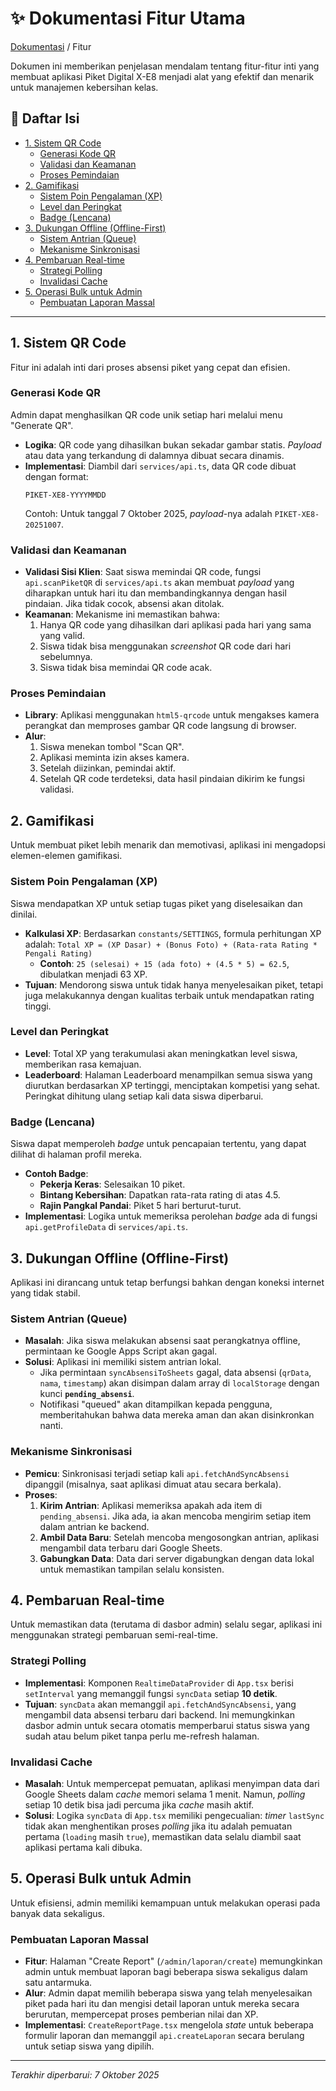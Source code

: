 # ✨ Dokumentasi Fitur Utama

<a href="./README.md">Dokumentasi</a> / Fitur

Dokumen ini memberikan penjelasan mendalam tentang fitur-fitur inti yang membuat aplikasi Piket Digital X-E8 menjadi alat yang efektif dan menarik untuk manajemen kebersihan kelas.

## 📜 Daftar Isi
- [1. Sistem QR Code](#1-sistem-qr-code)
  - [Generasi Kode QR](#generasi-kode-qr)
  - [Validasi dan Keamanan](#validasi-dan-keamanan)
  - [Proses Pemindaian](#proses-pemindaian)
- [2. Gamifikasi](#2-gamifikasi)
  - [Sistem Poin Pengalaman (XP)](#sistem-poin-pengalaman-xp)
  - [Level dan Peringkat](#level-dan-peringkat)
  - [Badge (Lencana)](#badge-lencana)
- [3. Dukungan Offline (Offline-First)](#3-dukungan-offline-offline-first)
  - [Sistem Antrian (Queue)](#sistem-antrian-queue)
  - [Mekanisme Sinkronisasi](#mekanisme-sinkronisasi)
- [4. Pembaruan Real-time](#4-pembaruan-real-time)
  - [Strategi Polling](#strategi-polling)
  - [Invalidasi Cache](#invalidasi-cache)
- [5. Operasi Bulk untuk Admin](#5-operasi-bulk-untuk-admin)
  - [Pembuatan Laporan Massal](#pembuatan-laporan-massal)

---

## 1. Sistem QR Code
Fitur ini adalah inti dari proses absensi piket yang cepat dan efisien.

### Generasi Kode QR
Admin dapat menghasilkan QR code unik setiap hari melalui menu "Generate QR".
- **Logika**: QR code yang dihasilkan bukan sekadar gambar statis. *Payload* atau data yang terkandung di dalamnya dibuat secara dinamis.
- **Implementasi**: Diambil dari `services/api.ts`, data QR code dibuat dengan format:
  ```
  PIKET-XE8-YYYYMMDD
  ```
  Contoh: Untuk tanggal 7 Oktober 2025, *payload*-nya adalah `PIKET-XE8-20251007`.

### Validasi dan Keamanan
- **Validasi Sisi Klien**: Saat siswa memindai QR code, fungsi `api.scanPiketQR` di `services/api.ts` akan membuat *payload* yang diharapkan untuk hari itu dan membandingkannya dengan hasil pindaian. Jika tidak cocok, absensi akan ditolak.
- **Keamanan**: Mekanisme ini memastikan bahwa:
    1.  Hanya QR code yang dihasilkan dari aplikasi pada hari yang sama yang valid.
    2.  Siswa tidak bisa menggunakan *screenshot* QR code dari hari sebelumnya.
    3.  Siswa tidak bisa memindai QR code acak.

### Proses Pemindaian
- **Library**: Aplikasi menggunakan `html5-qrcode` untuk mengakses kamera perangkat dan memproses gambar QR code langsung di browser.
- **Alur**:
    1.  Siswa menekan tombol "Scan QR".
    2.  Aplikasi meminta izin akses kamera.
    3.  Setelah diizinkan, pemindai aktif.
    4.  Setelah QR code terdeteksi, data hasil pindaian dikirim ke fungsi validasi.

## 2. Gamifikasi
Untuk membuat piket lebih menarik dan memotivasi, aplikasi ini mengadopsi elemen-elemen gamifikasi.

### Sistem Poin Pengalaman (XP)
Siswa mendapatkan XP untuk setiap tugas piket yang diselesaikan dan dinilai.
- **Kalkulasi XP**: Berdasarkan `constants/SETTINGS`, formula perhitungan XP adalah:
  `Total XP = (XP Dasar) + (Bonus Foto) + (Rata-rata Rating * Pengali Rating)`
  - **Contoh**: `25 (selesai) + 15 (ada foto) + (4.5 * 5) = 62.5`, dibulatkan menjadi 63 XP.
- **Tujuan**: Mendorong siswa untuk tidak hanya menyelesaikan piket, tetapi juga melakukannya dengan kualitas terbaik untuk mendapatkan rating tinggi.

### Level dan Peringkat
- **Level**: Total XP yang terakumulasi akan meningkatkan level siswa, memberikan rasa kemajuan.
- **Leaderboard**: Halaman Leaderboard menampilkan semua siswa yang diurutkan berdasarkan XP tertinggi, menciptakan kompetisi yang sehat. Peringkat dihitung ulang setiap kali data siswa diperbarui.

### Badge (Lencana)
Siswa dapat memperoleh *badge* untuk pencapaian tertentu, yang dapat dilihat di halaman profil mereka.
- **Contoh Badge**:
    - **Pekerja Keras**: Selesaikan 10 piket.
    - **Bintang Kebersihan**: Dapatkan rata-rata rating di atas 4.5.
    - **Rajin Pangkal Pandai**: Piket 5 hari berturut-turut.
- **Implementasi**: Logika untuk memeriksa perolehan *badge* ada di fungsi `api.getProfileData` di `services/api.ts`.

## 3. Dukungan Offline (Offline-First)
Aplikasi ini dirancang untuk tetap berfungsi bahkan dengan koneksi internet yang tidak stabil.

### Sistem Antrian (Queue)
- **Masalah**: Jika siswa melakukan absensi saat perangkatnya offline, permintaan ke Google Apps Script akan gagal.
- **Solusi**: Aplikasi ini memiliki sistem antrian lokal.
    - Jika permintaan `syncAbsensiToSheets` gagal, data absensi (`qrData`, `nama`, `timestamp`) akan disimpan dalam array di `localStorage` dengan kunci **`pending_absensi`**.
    - Notifikasi "queued" akan ditampilkan kepada pengguna, memberitahukan bahwa data mereka aman dan akan disinkronkan nanti.

### Mekanisme Sinkronisasi
- **Pemicu**: Sinkronisasi terjadi setiap kali `api.fetchAndSyncAbsensi` dipanggil (misalnya, saat aplikasi dimuat atau secara berkala).
- **Proses**:
    1.  **Kirim Antrian**: Aplikasi memeriksa apakah ada item di `pending_absensi`. Jika ada, ia akan mencoba mengirim setiap item dalam antrian ke backend.
    2.  **Ambil Data Baru**: Setelah mencoba mengosongkan antrian, aplikasi mengambil data terbaru dari Google Sheets.
    3.  **Gabungkan Data**: Data dari server digabungkan dengan data lokal untuk memastikan tampilan selalu konsisten.

## 4. Pembaruan Real-time
Untuk memastikan data (terutama di dasbor admin) selalu segar, aplikasi ini menggunakan strategi pembaruan semi-real-time.

### Strategi Polling
- **Implementasi**: Komponen `RealtimeDataProvider` di `App.tsx` berisi `setInterval` yang memanggil fungsi `syncData` setiap **10 detik**.
- **Tujuan**: `syncData` akan memanggil `api.fetchAndSyncAbsensi`, yang mengambil data absensi terbaru dari backend. Ini memungkinkan dasbor admin untuk secara otomatis memperbarui status siswa yang sudah atau belum piket tanpa perlu me-refresh halaman.

### Invalidasi Cache
- **Masalah**: Untuk mempercepat pemuatan, aplikasi menyimpan data dari Google Sheets dalam *cache* memori selama 1 menit. Namun, *polling* setiap 10 detik bisa jadi percuma jika *cache* masih aktif.
- **Solusi**: Logika `syncData` di `App.tsx` memiliki pengecualian: *timer* `lastSync` tidak akan menghentikan proses *polling* jika itu adalah pemuatan pertama (`loading` masih `true`), memastikan data selalu diambil saat aplikasi pertama kali dibuka.

## 5. Operasi Bulk untuk Admin
Untuk efisiensi, admin memiliki kemampuan untuk melakukan operasi pada banyak data sekaligus.

### Pembuatan Laporan Massal
- **Fitur**: Halaman "Create Report" (`/admin/laporan/create`) memungkinkan admin untuk membuat laporan bagi beberapa siswa sekaligus dalam satu antarmuka.
- **Alur**: Admin dapat memilih beberapa siswa yang telah menyelesaikan piket pada hari itu dan mengisi detail laporan untuk mereka secara berurutan, mempercepat proses pemberian nilai dan XP.
- **Implementasi**: `CreateReportPage.tsx` mengelola *state* untuk beberapa formulir laporan dan memanggil `api.createLaporan` secara berulang untuk setiap siswa yang dipilih.

---
*Terakhir diperbarui: 7 Oktober 2025*